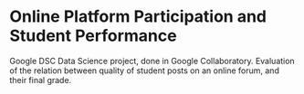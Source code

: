 # Online Platform Participation and Student Performance
Google DSC Data Science project, done in Google Collaboratory. Evaluation of the relation between quality of student posts on an online forum, and their final grade.
